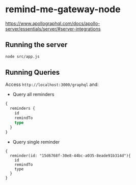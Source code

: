 # remind-me-gateway-node

https://www.apollographql.com/docs/apollo-server/essentials/server/#server-integrations

## Running the server
```bash
node src/app.js
```

## Running Queries
Access `http://localhost:3000/graphql` and:

- Query all reminders
```graphql
{
  reminders {
    id
    remindTo
    type
  }
}
```

- Query single reminder
```gaphql
{
  reminder(id: "15d6768f-30e8-44bc-a035-8eade91b314d"){
    id
    remindTo
    type
  }
}
```